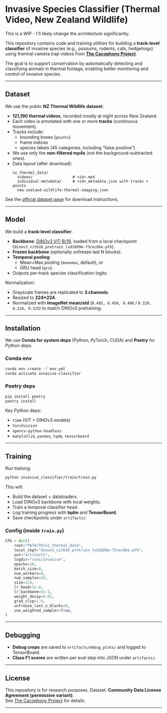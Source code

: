 # Invasive Species Classifier (Thermal Video, New Zealand Wildlife)

This is a WIP - I'll likely change the architecture significantly.

This repository contains code and training utilities for building a **track-level classifier** of invasive species (e.g., possums, rodents, cats, hedgehogs) using thermal camera trap videos from **[The Cacophony Project](https://cacophony.org.nz/)**.  

The goal is to support conservation by automatically detecting and classifying animals in thermal footage, enabling better monitoring and control of invasive species.

---

## Dataset

We use the public **NZ Thermal Wildlife dataset**:

- **121,190 thermal videos**, recorded mostly at night across New Zealand.
- Each video is annotated with one or more **tracks** (continuous movement).
- Tracks include:
  - bounding boxes (`points`)
  - frame indices
  - species labels (45 categories, including “false positive”).
- We use only the **non-filtered mp4s** (not the background-subtracted ones).
- Data layout (after download):
  ```
  nz_thermal_data/
    videos/                  # <id>.mp4
    individual-metadata/     # <id>_metadata.json with tracks + points
    new-zealand-wildlife-thermal-imaging.json
  ```

See the [official dataset page](https://lila.science/datasets/new-zealand-wildlife-thermal-imaging/) for download instructions.

---

## Model

We build a **track-level classifier**:

- **Backbone**: [DINOv3 ViT-B/16](https://github.com/facebookresearch/dinov3), loaded from a local checkpoint (`dinov3_vitb16_pretrain_lvd1689m-73cec8be.pth`).
- **Frozen backbone** (optionally unfreeze last N blocks).
- **Temporal pooling**:
  - Mean+Max pooling (`meanmax`, default), or
  - GRU head (`gru`).
- Outputs per-track species classification logits.

Normalization:  
- Grayscale frames are replicated to **3 channels**.  
- Resized to **224×224**.  
- Normalized with **ImageNet mean/std** (`0.485, 0.456, 0.406` / `0.229, 0.224, 0.225`) to match DINOv3 pretraining.

---

## Installation

We use **Conda for system deps** (Python, PyTorch, CUDA) and **Poetry** for Python deps.

### Conda env

```bash
conda env create -f env.yml
conda activate invasive-classifier
```

### Poetry deps

```bash
pip install poetry
poetry install
```

Key Python deps:  
- `timm` (ViT + DINOv3 models)  
- `torchvision`  
- `opencv-python-headless`  
- `matplotlib`, `pandas`, `tqdm`, `tensorboard`

---

## Training

Run training:

```bash
python invasive_classifier/train/train.py
```

This will:
- Build the dataset + dataloaders.
- Load DINOv3 backbone with local weights.
- Train a temporal classifier head.
- Log training progress with **tqdm** and **TensorBoard**.
- Save checkpoints under `artifacts/`.

### Config (inside `train.py`)

```python
CFG = dict(
    root="PATH/TO/nz_thermal_data",
    local_ckpt="dinov3_vitb16_pretrain_lvd1689m-73cec8be.pth",
    out="artifacts",
    logdir="runs/invasive",
    epochs=10,
    batch_size=8,
    num_workers=8,
    num_samples=24,
    size=224,
    lr_head=1e-4,
    lr_backbone=5e-5,
    weight_decay=0.05,
    grad_clip=1.0,
    unfreeze_last_n_blocks=0,
    use_weighted_sampler=True,
)
```

---

## Debugging

- **Debug crops** are saved to `artifacts/debug_plots/` and logged to TensorBoard.
- **Class F1 scores** are written per eval step into JSON under `artifacts/`.

---

## License

This repository is for research purposes. Dataset: **Community Data License Agreement (permissive variant)**.  
See [The Cacophony Project](https://cacophony.org.nz/) for details.

---
